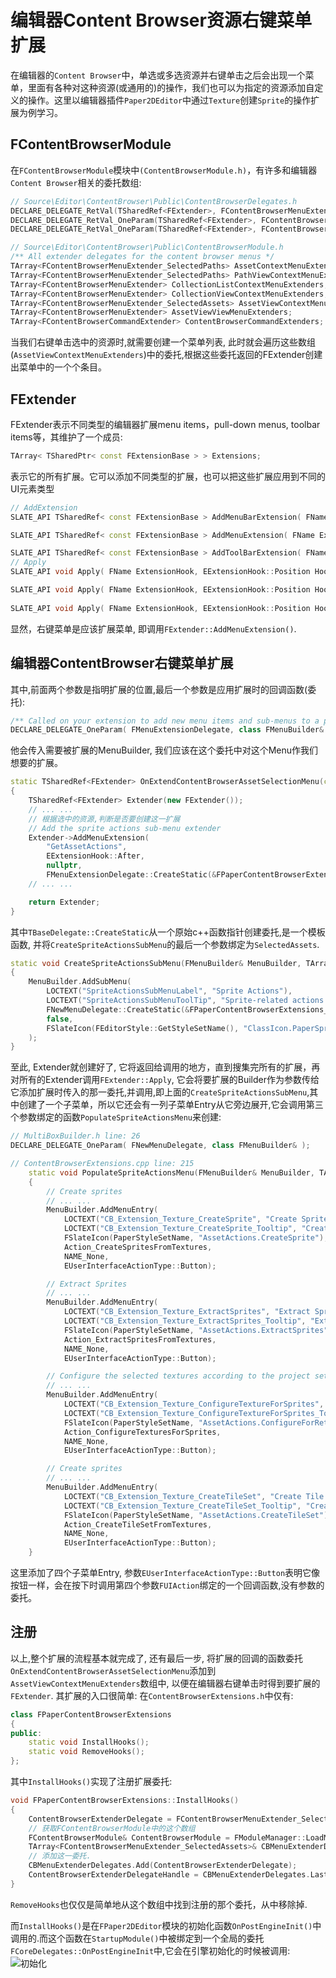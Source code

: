 # 编辑器Content Browser资源右键菜单扩展
在编辑器的`Content Browser`中，单选或多选资源并右键单击之后会出现一个菜单，里面有各种对这种资源(或通用的)的操作，我们也可以为指定的资源添加自定义的操作。这里以编辑器插件`Paper2DEditor`中通过`Texture`创建`Sprite`的操作扩展为例学习。

## FContentBrowserModule
在`FContentBrowserModule`模块中`(ContentBrowserModule.h)`，有许多和编辑器`Content Browser`相关的委托数组:
```c++
// Source\Editor\ContentBrowser\Public\ContentBrowserDelegates.h
DECLARE_DELEGATE_RetVal(TSharedRef<FExtender>, FContentBrowserMenuExtender);
DECLARE_DELEGATE_RetVal_OneParam(TSharedRef<FExtender>, FContentBrowserMenuExtender_SelectedAssets, const TArray<FAssetData>& /*SelectedAssets*/);
DECLARE_DELEGATE_RetVal_OneParam(TSharedRef<FExtender>, FContentBrowserMenuExtender_SelectedPaths, const TArray<FString>& /*SelectedPaths*/);

// Source\Editor\ContentBrowser\Public\ContentBrowserModule.h
/** All extender delegates for the content browser menus */
TArray<FContentBrowserMenuExtender_SelectedPaths> AssetContextMenuExtenders;
TArray<FContentBrowserMenuExtender_SelectedPaths> PathViewContextMenuExtenders;
TArray<FContentBrowserMenuExtender> CollectionListContextMenuExtenders;
TArray<FContentBrowserMenuExtender> CollectionViewContextMenuExtenders;
TArray<FContentBrowserMenuExtender_SelectedAssets> AssetViewContextMenuExtenders;
TArray<FContentBrowserMenuExtender> AssetViewViewMenuExtenders;
TArray<FContentBrowserCommandExtender> ContentBrowserCommandExtenders;
```
当我们右键单击选中的资源时,就需要创建一个菜单列表, 此时就会遍历这些数组(`AssetViewContextMenuExtenders`)中的委托,根据这些委托返回的FExtender创建出菜单中的一个个条目。

## FExtender
FExtender表示不同类型的编辑器扩展menu items，pull-down menus, toolbar items等，其维护了一个成员:
```c++
TArray< TSharedPtr< const FExtensionBase > > Extensions;
```
表示它的所有扩展。它可以添加不同类型的扩展，也可以把这些扩展应用到不同的UI元素类型
```c++
// AddExtension
SLATE_API TSharedRef< const FExtensionBase > AddMenuBarExtension( FName ExtensionHook, EExtensionHook::Position HookPosition, const TSharedPtr< FUICommandList >& CommandList, const FMenuBarExtensionDelegate& MenuBarExtensionDelegate );

SLATE_API TSharedRef< const FExtensionBase > AddMenuExtension( FName ExtensionHook, EExtensionHook::Position HookPosition, const TSharedPtr<FUICommandList >& CommandList, const FMenuExtensionDelegate& MenuExtensionDelegate );

SLATE_API TSharedRef< const FExtensionBase > AddToolBarExtension( FName ExtensionHook, EExtensionHook::Position HookPosition, constTSharedPtr< FUICommand
// Apply
SLATE_API void Apply( FName ExtensionHook, EExtensionHook::Position HookPosition, FMenuBarBuilder& MenuBarBuilder ) const;

SLATE_API void Apply( FName ExtensionHook, EExtensionHook::Position HookPosition, FMenuBuilder& MenuBuilder ) const;
	
SLATE_API void Apply( FName ExtensionHook, EExtensionHook::Position HookPosition, FToolBarBuilder& ToolBarBuilder ) const;
```
显然，右键菜单是应该扩展菜单, 即调用`FExtender::AddMenuExtension()`.

## 编辑器ContentBrowser右键菜单扩展
其中,前面两个参数是指明扩展的位置,最后一个参数是应用扩展时的回调函数(委托):
```c++
/** Called on your extension to add new menu items and sub-menus to a pull-down menu or context menu */
DECLARE_DELEGATE_OneParam( FMenuExtensionDelegate, class FMenuBuilder& );
```
他会传入需要被扩展的MenuBuilder, 我们应该在这个委托中对这个Menu作我们想要的扩展。
```c++
static TSharedRef<FExtender> OnExtendContentBrowserAssetSelectionMenu(const TArray<FAssetData>& SelectedAssets)
{
	TSharedRef<FExtender> Extender(new FExtender());
    // ... ...
    // 根据选中的资源,判断是否要创建这一扩展
	// Add the sprite actions sub-menu extender
	Extender->AddMenuExtension(
		"GetAssetActions",
		EExtensionHook::After,
		nullptr,
		FMenuExtensionDelegate::CreateStatic(&FPaperContentBrowserExtensions_Impl::CreateSpriteActionsSubMenu, SelectedAssets));
    // ... ...

	return Extender;
}
```
其中`TBaseDelegate::CreateStatic`从一个原始c++函数指针创建委托,是一个模板函数, 并将`CreateSpriteActionsSubMenu`的最后一个参数绑定为`SelectedAssets`.
```c++
static void CreateSpriteActionsSubMenu(FMenuBuilder& MenuBuilder, TArray<FAssetData> SelectedAssets)
{
	MenuBuilder.AddSubMenu(
		LOCTEXT("SpriteActionsSubMenuLabel", "Sprite Actions"),
		LOCTEXT("SpriteActionsSubMenuToolTip", "Sprite-related actions for this texture."),
		FNewMenuDelegate::CreateStatic(&FPaperContentBrowserExtensions_Impl::PopulateSpriteActionsMenu, SelectedAssets),
		false,
		FSlateIcon(FEditorStyle::GetStyleSetName(), "ClassIcon.PaperSprite")
	);
}
```
至此, Extender就创建好了, 它将返回给调用的地方，直到搜集完所有的扩展，再对所有的Extender调用`FExtender::Apply`, 它会将要扩展的Builder作为参数传给它添加扩展时传入的那一委托,并调用,即上面的`CreateSpriteActionsSubMenu`,其中创建了一个子菜单，所以它还会有一列子菜单Entry从它旁边展开,它会调用第三个参数绑定的函数`PopulateSpriteActionsMenu`来创建:
```c++
// MultiBoxBuilder.h line: 26
DECLARE_DELEGATE_OneParam( FNewMenuDelegate, class FMenuBuilder& );

// ContentBrowserExtensions.cpp line: 215
	static void PopulateSpriteActionsMenu(FMenuBuilder& MenuBuilder, TArray<FAssetData> SelectedAssets)
	{
		// Create sprites
        // ... ...
		MenuBuilder.AddMenuEntry(
			LOCTEXT("CB_Extension_Texture_CreateSprite", "Create Sprite"),
			LOCTEXT("CB_Extension_Texture_CreateSprite_Tooltip", "Create sprites from selected textures"),
			FSlateIcon(PaperStyleSetName, "AssetActions.CreateSprite"),
			Action_CreateSpritesFromTextures,
			NAME_None,
			EUserInterfaceActionType::Button);

		// Extract Sprites
        // ... ...
		MenuBuilder.AddMenuEntry(
			LOCTEXT("CB_Extension_Texture_ExtractSprites", "Extract Sprites"),
			LOCTEXT("CB_Extension_Texture_ExtractSprites_Tooltip", "Extract sprites from selected textures"),
			FSlateIcon(PaperStyleSetName, "AssetActions.ExtractSprites"),
			Action_ExtractSpritesFromTextures,
			NAME_None,
			EUserInterfaceActionType::Button);

		// Configure the selected textures according to the project settings (same as if it got imported from a sprite sheet)
        // ... ...
		MenuBuilder.AddMenuEntry(
			LOCTEXT("CB_Extension_Texture_ConfigureTextureForSprites", "Apply Paper2D Texture Settings"),
			LOCTEXT("CB_Extension_Texture_ConfigureTextureForSprites_Tooltip", "Sets compression settings and sampling modes to the defaults specified in the 'Paper2D - Import' project settings"),
			FSlateIcon(PaperStyleSetName, "AssetActions.ConfigureForRetroSprites"),
			Action_ConfigureTexturesForSprites,
			NAME_None,
			EUserInterfaceActionType::Button);

		// Create sprites
        // ... ...
		MenuBuilder.AddMenuEntry(
			LOCTEXT("CB_Extension_Texture_CreateTileSet", "Create Tile Set"),
			LOCTEXT("CB_Extension_Texture_CreateTileSet_Tooltip", "Create tile set from selected texture"),
			FSlateIcon(PaperStyleSetName, "AssetActions.CreateTileSet"),
			Action_CreateTileSetFromTextures,
			NAME_None,
			EUserInterfaceActionType::Button);
	}
```
这里添加了四个子菜单Entry, 参数`EUserInterfaceActionType::Button`表明它像按钮一样，会在按下时调用第四个参数`FUIAction`绑定的一个回调函数,没有参数的委托。

## 注册
以上,整个扩展的流程基本就完成了, 还有最后一步, 将扩展的回调的函数委托`OnExtendContentBrowserAssetSelectionMenu`添加到`AssetViewContextMenuExtenders`数组中, 以便在编辑器右键单击时得到要扩展的`FExtender`.
其扩展的入口很简单:
在`ContentBrowserExtensions.h`中仅有:
```c++
class FPaperContentBrowserExtensions
{
public:
	static void InstallHooks();
	static void RemoveHooks();
};
```
其中`InstallHooks()`实现了注册扩展委托:
```c++
void FPaperContentBrowserExtensions::InstallHooks()
{
	ContentBrowserExtenderDelegate = FContentBrowserMenuExtender_SelectedAssets::CreateStatic(&FPaperContentBrowserExtensions_Impl::OnExtendContentBrowserAssetSelectionMenu);
    // 获取FContentBrowserModule中的这个数组
    FContentBrowserModule& ContentBrowserModule = FModuleManager::LoadModuleChecked<FContentBrowserModule>(TEXT("ContentBrowser"));
	TArray<FContentBrowserMenuExtender_SelectedAssets>& CBMenuExtenderDelegates = ContentBrowserModule.GetAllAssetViewContextMenuExtenders();
	// 添加这一委托.
    CBMenuExtenderDelegates.Add(ContentBrowserExtenderDelegate);
	ContentBrowserExtenderDelegateHandle = CBMenuExtenderDelegates.Last().GetHandle();
}
```
`RemoveHooks`也仅仅是简单地从这个数组中找到注册的那个委托，从中移除掉.

而`InstallHooks()`是在`FPaper2DEditor`模块的初始化函数`OnPostEngineInit()`中调用的.而这个函数在`StartupModule()`中被绑定到一个全局的委托`FCoreDelegates::OnPostEngineInit`中,它会在引擎初始化的时候被调用:
![初始化](./init.png)
